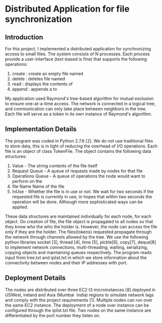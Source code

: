 # Distributed Application for file synchronization

## Introduction
For this project, I implemented a distributed application for synchronizing access to small files. The system consists of N processes. Each process provide a user-interface (text-based is fine) that supports the following operations:
1. create <filename>: create an empty file named <filename>
2. delete <filename>: deletes file named <filename>
3. read <filename>: displays the contents of <filename>
4. append <filename><line>: appends a <line> to <filename>

My application used Raymond's tree-based algorithm for mutual exclusion to ensure one-at-a-time access. The network is connected in a logical tree, and communication can only take place between neighbors in the tree. Each file will serve as a token in its own instance of Raymond's algorithm.  

## Implementation Details

The program was coded in Python 2.7.6 [2]. We do not use traditional files to store data, this is in light of reducing the overhead of I/O operations. Each file is an object of class TokenFile. The object contains the following data structures:

1. Value - The string contents of the file itself
2. Request Queue - A queue of requests made by nodes for that file
3. Operations Queue - A queue of operations the node would want to perform on the 
4. file Name  Name of the file
5. InUse - Whether the file is in use or not. We wait for two seconds if the requested file is currently in use, in hopes that within two seconds the operation will be done. Although more sophisticated ways can be applied.
    
These data structures are maintained individually for each node, for each object.
On creation of file, the file object is propagated to all nodes so that they know who the who the holder is. However, the node can access the file only if they are the holder. The files(tokens) requested propagate through the network through channels allowed by the tree.
We use the following python libraries socket [3], thread [4], time [5], pickle[6], copy[7], deque[8] to implement network connections, multi-threading, waiting, serializing, copying objects and maintaining queues respectively.
The program reads input from tree.txt and iplist.txt in which we store information about the connectivity between nodes and their IP addresses with port.

## Deployment Details

The nodes are distributed over three EC2 t3 micro­instances [8] deployed in US­West, Ireland and Asia (Mumbai ­ India) regions to simulate network lags and comply with the project requirements [1]. Multiple nodes can run over the same EC2 instance. The deployment of a node over instance can be configured through the iplist.txt file. Two nodes on the same instance are differentiated by the port number they listen on.
